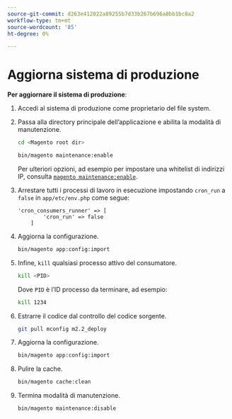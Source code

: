 ```yaml
---
source-git-commit: d263e412022a89255b7d33b267b696a8bb1bc8a2
workflow-type: tm+mt
source-wordcount: '85'
ht-degree: 0%

---
```

# Aggiorna sistema di produzione

**Per aggiornare il sistema di produzione**:

1. Accedi al sistema di produzione come proprietario del file system.
1. Passa alla directory principale dell’applicazione e abilita la modalità di manutenzione.

   ```bash
   cd <Magento root dir>
   ```

   ```bash
   bin/magento maintenance:enable
   ```

   Per ulteriori opzioni, ad esempio per impostare una whitelist di indirizzi IP, consulta [`magento maintenance:enable`](../installation/tutorials/maintenance-mode.md).

1. Arrestare tutti i processi di lavoro in esecuzione impostando `cron_run` a `false` in `app/etc/env.php` come segue:

   ```php?start_inline=1
   'cron_consumers_runner' => [
           'cron_run' => false
       ]
   ```

1. Aggiorna la configurazione.

   ```bash
   bin/magento app:config:import
   ```

1. Infine, `kill` qualsiasi processo attivo del consumatore.

   ```bash
   kill <PID>
   ```

   Dove `PID` è l’ID processo da terminare, ad esempio:

   ```bash
   kill 1234
   ```

1. Estrarre il codice dal controllo del codice sorgente.

   ```bash
   git pull mconfig m2.2_deploy
   ```

1. Aggiorna la configurazione.

   ```bash
   bin/magento app:config:import
   ```

1. Pulire la cache.

   ```bash
   bin/magento cache:clean
   ```

1. Termina modalità di manutenzione.

   ```bash
   bin/magento maintenance:disable
   ```
